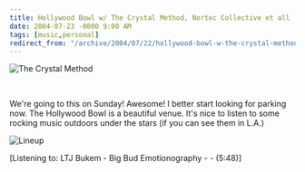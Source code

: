 ```yaml
---
title: Hollywood Bowl w/ The Crystal Method, Nortec Collective et all
date: 2004-07-23 -0800 9:00 AM
tags: [music,personal]
redirect_from: "/archive/2004/07/22/hollywood-bowl-w-the-crystal-method-nortec-collective-et-all.aspx/"
---
```


![The Crystal Method](/images/crystalmethodpic.gif)

    

We're going to this on Sunday! Awesome! I better start looking for
parking now. The Hollywood Bowl is a beautiful venue. It's nice to
listen to some rocking music outdoors under the stars (if you can see
them in L.A.)

![Lineup](/images/hollywoodBowlLineup.gif)

[Listening to: LTJ Bukem - Big Bud Emotionography - - (5:48)]

